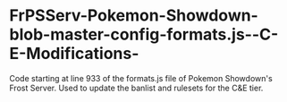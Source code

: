 FrPSServ-Pokemon-Showdown-blob-master-config-formats.js--C-E-Modifications-
===========================================================================

Code starting at line 933 of the formats.js file of Pokemon Showdown's Frost Server. Used to update the banlist and rulesets for the C&amp;E tier.
